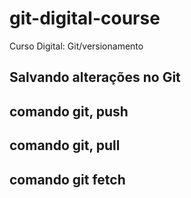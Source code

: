 # git-digital-course

Curso Digital: Git/versionamento

## Salvando alterações no Git

## comando git, push

## comando git, pull

## comando git fetch
